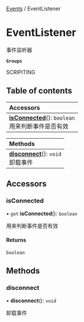 [Events](../modules/Events.Events.md) / EventListener

# EventListener <Badge type="tip" text="Class" /> <Score text="EventListener" />

事件监听器

**`Groups`**

SCRIPITING

## Table of contents

| Accessors |
| :-----|
| **[isConnected](Events.EventListener.md#isconnected)**(): `boolean` <br> 用来判断事件是否有效|

| Methods |
| :-----|
| **[disconnect](Events.EventListener.md#disconnect)**(): `void` <br> 卸载事件|

## Accessors

### isConnected <Score text="isConnected" /> 

• `get` **isConnected**(): `boolean`

用来判断事件是否有效

#### Returns

`boolean`

## Methods

### disconnect <Score text="disconnect" /> 

• **disconnect**(): `void` <Badge type="tip" text="other" />

卸载事件


